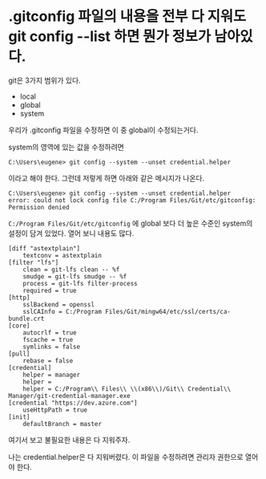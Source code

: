 # .gitconfig 파일의 내용을 전부 다 지워도 git config --list 하면 뭔가 정보가 남아있다.

git은 3가지 범위가 있다.
- local
- global
- system

우리가 .gitconfig 파일을 수정하면 이 중 global이 수정되는거다. 

system의 영역에 있는 값을 수정하려면

```
C:\Users\eugene> git config --system --unset credential.helper
```

이라고 해야 한다. 그런데 저렇게 하면 아래와 같은 메시지가 나온다.

```
C:\Users\eugene> git config --system --unset credential.helper
error: could not lock config file C:/Program Files/Git/etc/gitconfig: Permission denied
```

`C:/Program Files/Git/etc/gitconfig` 에 global 보다 더 높은 수준인 system의 설정이 담겨 있었다. 열어 보니 내용도 많다. 

```
[diff "astextplain"]
	textconv = astextplain
[filter "lfs"]
	clean = git-lfs clean -- %f
	smudge = git-lfs smudge -- %f
	process = git-lfs filter-process
	required = true
[http]
	sslBackend = openssl
	sslCAInfo = C:/Program Files/Git/mingw64/etc/ssl/certs/ca-bundle.crt
[core]
	autocrlf = true
	fscache = true
	symlinks = false
[pull]
	rebase = false
[credential]
	helper = manager
	helper = 
	helper = C:/Program\\ Files\\ \\(x86\\)/Git\\ Credential\\ Manager/git-credential-manager.exe
[credential "https://dev.azure.com"]
	useHttpPath = true
[init]
	defaultBranch = master
```

여기서 보고 불필요한 내용은 다 지워주자.

나는 credential.helper은 다 지워버렸다. 이 파일을 수정하려면 관리자 권한으로 열어야 한다.
